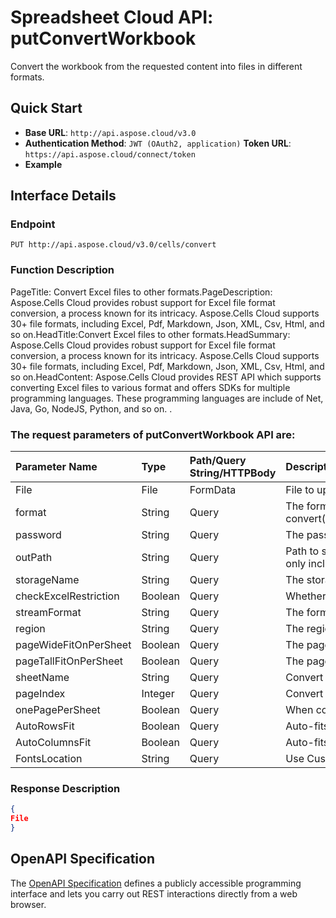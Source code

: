 
# **Spreadsheet Cloud API: putConvertWorkbook**

Convert the workbook from the requested content into files in different formats. 


## **Quick Start**

- **Base URL**: `http://api.aspose.cloud/v3.0`
- **Authentication Method**: `JWT (OAuth2, application)`  **Token URL**: `https://api.aspose.cloud/connect/token`
- **Example** 

## **Interface Details**

### **Endpoint** 

```
PUT http://api.aspose.cloud/v3.0/cells/convert
```
### **Function Description**
PageTitle: Convert Excel files to other formats.PageDescription: Aspose.Cells Cloud provides robust support for Excel file format conversion, a process known for its intricacy. Aspose.Cells Cloud supports 30+ file formats, including Excel, Pdf, Markdown, Json, XML, Csv, Html, and so on.HeadTitle:Convert Excel files to other formats.HeadSummary: Aspose.Cells Cloud provides robust support for Excel file format conversion, a process known for its intricacy. Aspose.Cells Cloud supports 30+ file formats, including Excel, Pdf, Markdown, Json, XML, Csv, Html, and so on.HeadContent: Aspose.Cells Cloud provides REST API which supports converting Excel files to various format and offers SDKs for multiple programming languages. These programming languages are include of Net, Java, Go, NodeJS, Python, and so on. .

### The request parameters of **putConvertWorkbook** API are: 

| Parameter Name | Type | Path/Query String/HTTPBody | Description | 
| :- | :- | :- |:- | 
|File|File|FormData|File to upload|
|format|String|Query|The format to convert(CSV/XLS/HTML/MHTML/ODS/PDF/XML/TXT/TIFF/XLSB/XLSM/XLSX/XLTM/XLTX/XPS/PNG/JPG/JPEG/GIF/EMF/BMP/MD[Markdown]/Numbers).|
|password|String|Query|The password needed to open an Excel file.|
|outPath|String|Query|Path to save the result. If it's a single file, the `outPath` should encompass both the filename and extension. In the case of multiple files, the `outPath` should only include the folder.|
|storageName|String|Query|The storage name where the file is situated.|
|checkExcelRestriction|Boolean|Query|Whether check restriction of excel file when user modify cells related objects.|
|streamFormat|String|Query|The format of the input file stream. |
|region|String|Query|The regional settings for workbook.|
|pageWideFitOnPerSheet|Boolean|Query|The page wide fit on worksheet.|
|pageTallFitOnPerSheet|Boolean|Query|The page tall fit on worksheet.|
|sheetName|String|Query|Convert the specified worksheet. |
|pageIndex|Integer|Query|Convert the specified page  of worksheet, sheetName is required. |
|onePagePerSheet|Boolean|Query|When converting to PDF format, one page per sheet. |
|AutoRowsFit|Boolean|Query|Auto-fits all rows in this workbook.|
|AutoColumnsFit|Boolean|Query|Auto-fits the columns width in this workbook.|
|FontsLocation|String|Query|Use Custom fonts.|

### **Response Description**
```json
{
File
}
```


## OpenAPI Specification

The [OpenAPI Specification](https://reference.aspose.cloud/cells/#/ConversionController/PutConvertWorkbook) defines a publicly accessible programming interface and lets you carry out REST interactions directly from a web browser.
